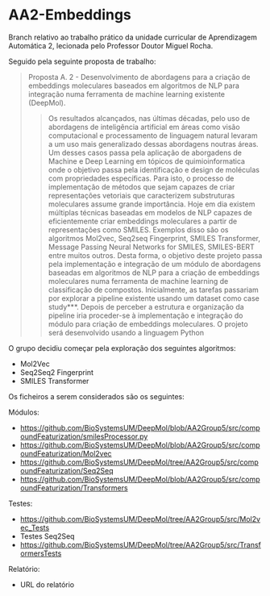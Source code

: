 # AA2-Embeddings

Branch relativo ao trabalho prático da unidade curricular de Aprendizagem Automática 2, lecionada pelo Professor Doutor Miguel Rocha.

Seguido pela seguinte proposta de trabalho:

>Proposta A. 2 - Desenvolvimento de abordagens para a criação de embeddings moleculares baseados em algoritmos de NLP para integração numa ferramenta de machine learning existente (DeepMol).
>
>>Os resultados alcançados, nas últimas décadas, pelo uso de abordagens de inteligência artificial em áreas como visão computacional e processamento de linguagem natural levaram a um uso mais generalizado dessas abordagens noutras áreas. Um desses casos passa pela aplicação de aborgadens de Machine e Deep Learning em tópicos de quimioinformatica onde o objetivo passa pela identificação e design de moléculas com propriedades específicas. Para isto, o processo de implementação de métodos que sejam capazes de criar representações vetoriais que caracterizem substruturas moleculares assume grande importância. Hoje em dia existem múltiplas técnicas baseadas em modelos de NLP capazes de eficientemente criar embeddings moleculares a partir de representações como SMILES. Exemplos disso são os algoritmos Mol2vec, Seq2seq Fingerprint, SMILES Transformer, Message Passing Neural Networks for SMILES, SMILES-BERT entre muitos outros. Desta forma, o objetivo deste projeto passa pela implementação e integração de um módulo de abordagens baseadas em algoritmos de NLP para a criação de embeddings moleculares numa ferramenta de machine learning de classificação de compostos. Inicialmente, as tarefas passariam por explorar a pipeline existente usando um dataset como case study***. Depois de perceber a estrutura e organização da pipeline iria proceder-se à implementação e integração do módulo para criação de embeddings moleculares. O projeto será desenvolvido usando a linguagem Python

O grupo decidiu começar pela exploração dos seguintes algoritmos:

- Mol2Vec
- Seq2Seq2 Fingerprint
- SMILES Transformer

Os ficheiros a serem considerados são os seguintes: 

Módulos:

- https://github.com/BioSystemsUM/DeepMol/blob/AA2Group5/src/compoundFeaturization/smilesProcessor.py
- https://github.com/BioSystemsUM/DeepMol/blob/AA2Group5/src/compoundFeaturization/Mol2vec
- https://github.com/BioSystemsUM/DeepMol/tree/AA2Group5/src/compoundFeaturization/Seq2Seq
- https://github.com/BioSystemsUM/DeepMol/blob/AA2Group5/src/compoundFeaturization/Transformers

Testes:

- https://github.com/BioSystemsUM/DeepMol/tree/AA2Group5/src/Mol2vec_Tests
- Testes Seq2Seq
- https://github.com/BioSystemsUM/DeepMol/tree/AA2Group5/src/TransformersTests

Relatório:

- URL do relatório

